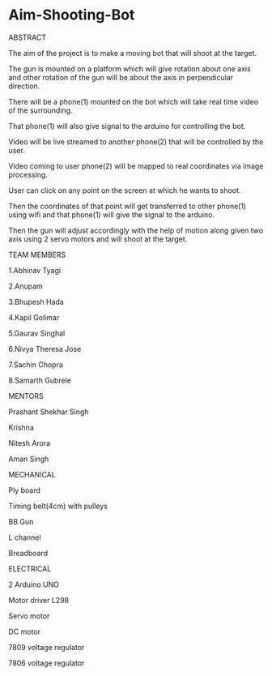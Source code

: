 # Aim-Shooting-Bot
ABSTRACT

The aim of the project is to make a moving bot that will shoot at the target.

The gun is mounted on a platform which will give rotation about one axis and other rotation of the gun will be about the axis in perpendicular direction.

There will be a phone(1) mounted on the bot which will take real time video of the surrounding.

That phone(1) will also give signal to the arduino for controlling the bot.

Video will be live streamed to another phone(2) that will be controlled by the user.

Video coming to user phone(2) will be mapped to real coordinates via image processing.

User can click on any point on the screen at which he wants to shoot.

Then the coordinates of that point will get transferred to other phone(1) using wifi and that phone(1) will give the signal to the arduino.

Then the gun will adjust accordingly with the help of motion along given two axis using 2 servo motors and will shoot at the target.


TEAM MEMBERS

1.Abhinav Tyagi

2.Anupam 

3.Bhupesh Hada

4.Kapil Golimar

5.Gaurav Singhal

6.Nivya Theresa Jose

7.Sachin Chopra

8.Samarth Gubrele


MENTORS

Prashant Shekhar Singh

Krishna

Nitesh Arora

Aman Singh


MECHANICAL 

Ply board   

Timing belt(4cm) with pulleys

BB Gun

L channel

Breadboard


ELECTRICAL

2 Arduino UNO

Motor driver L298

Servo motor

DC motor

7809 voltage regulator

7806 voltage regulator










